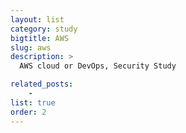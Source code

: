 ```yaml
---
layout: list
category: study
bigtitle: AWS
slug: aws
description: >
  AWS cloud or DevOps, Security Study

related_posts:
    - 
list: true
order: 2
---
```

